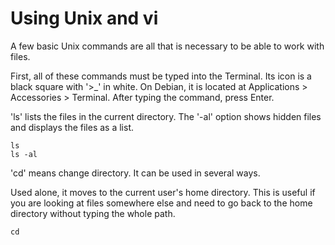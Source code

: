 # Using Unix and vi # 

A few basic Unix commands are all that is necessary to be able to work with files. 

First, all of these commands must be typed into the Terminal. Its icon is a black square with '>_' in white. On Debian, it is located at Applications > Accessories > Terminal. After typing the command, press Enter.  

'ls' lists the files in the current directory. The '-al' option shows hidden files and displays the files as a list. 

```console
ls
ls -al
```



'cd' means change directory. It can be used in several ways. 

Used alone, it moves to the current user's home directory. This is useful if you are looking at files somewhere else and need to go back to the home directory without typing the whole path. 

```console
cd
```
